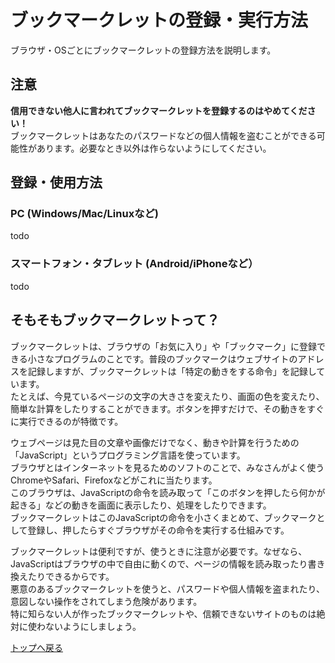 # ブックマークレットの登録・実行方法

ブラウザ・OSごとにブックマークレットの登録方法を説明します。

## 注意
**信用できない他人に言われてブックマークレットを登録するのはやめてください！**  
ブックマークレットはあなたのパスワードなどの個人情報を盗むことができる可能性があります。必要なとき以外は作らないようにしてください。

## 登録・使用方法
### PC (Windows/Mac/Linuxなど)

todo

### スマートフォン・タブレット (Android/iPhoneなど）

todo

## そもそもブックマークレットって？

ブックマークレットは、ブラウザの「お気に入り」や「ブックマーク」に登録できる小さなプログラムのことです。普段のブックマークはウェブサイトのアドレスを記録しますが、ブックマークレットは「特定の動きをする命令」を記録しています。  
たとえば、今見ているページの文字の大きさを変えたり、画面の色を変えたり、簡単な計算をしたりすることができます。ボタンを押すだけで、その動きをすぐに実行できるのが特徴です。  
  
ウェブページは見た目の文章や画像だけでなく、動きや計算を行うための「JavaScript」というプログラミング言語を使っています。  
ブラウザとはインターネットを見るためのソフトのことで、みなさんがよく使うChromeやSafari、Firefoxなどがこれに当たります。  
このブラウザは、JavaScriptの命令を読み取って「このボタンを押したら何かが起きる」などの動きを画面に表示したり、処理をしたりできます。  
ブックマークレットはこのJavaScriptの命令を小さくまとめて、ブックマークとして登録し、押したらすぐブラウザがその命令を実行する仕組みです。  
  
ブックマークレットは便利ですが、使うときに注意が必要です。なぜなら、JavaScriptはブラウザの中で自由に動くので、ページの情報を読み取ったり書き換えたりできるからです。  
悪意のあるブックマークレットを使うと、パスワードや個人情報を盗まれたり、意図しない操作をされてしまう危険があります。  
特に知らない人が作ったブックマークレットや、信頼できないサイトのものは絶対に使わないようにしましょう。  

[トップへ戻る](../index.html)
